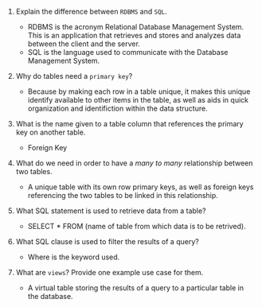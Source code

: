 1. Explain the difference between `RDBMS` and `SQL`.

    * RDBMS is the acronym Relational Database Management System.  This is an application that retrieves and stores and analyzes data between the    client and the server.
    * SQL is the language used to communicate with the Database Management System.

2. Why do tables need a `primary key`?

    * Because by making each row in a table unique, it makes this unique identify available to other items in the table, as well as aids in quick    organization and identifiction within the data structure. 

3. What is the name given to a table column that references the primary key
   on another table.

   * Foreign Key

4. What do we need in order to have a _many to many_ relationship between two
   tables.

   * A unique table with its own row primary keys, as well as foreign keys referencing the two tables to be linked in this relationship.

5. What SQL statement is used to retrieve data from a table?

    * SELECT * FROM (name of table from which data is to be retrived).

6. What SQL clause is used to filter the results of a query?

    * Where is the keyword used. 

7. What are `views`? Provide one example use case for them.

    * A virtual table storing the results of a query to a particular table in the database. 
